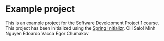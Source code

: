 # Example project

This is an example project for the Software Development Project 1 course. This project has been initialized using the [Spring Initializr](https://start.spring.io/).
Olli Salo!
Minh Nguyen
Edoardo Vacca
Egor Chumakov
